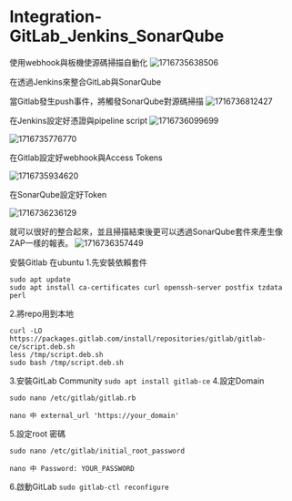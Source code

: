 # Integration-GitLab_Jenkins_SonarQube
使用webhook與板機使源碼掃描自動化
![1716735638506](https://github.com/DokuroTW/Integration-GitLab_Jenkins_SonarQube/assets/100449940/b0dd5802-0ded-4b63-a0bf-17114769936b)

在透過Jenkins來整合GitLab與SonarQube

當Gitlab發生push事件，將觸發SonarQube對源碼掃描
![1716736812427](https://github.com/DokuroTW/Integration-GitLab_Jenkins_SonarQube/assets/100449940/06ff0872-1687-4563-a631-59dacb5cf802)

在Jenkins設定好憑證與pipeline script
![1716736099699](https://github.com/DokuroTW/Integration-GitLab_Jenkins_SonarQube/assets/100449940/68be9a19-a42c-443a-b783-5809a9cbdd8f)

![1716735776770](https://github.com/DokuroTW/Integration-GitLab_Jenkins_SonarQube/assets/100449940/46cbed3a-f370-410d-99a9-e23a52481742)

在Gitlab設定好webhook與Access Tokens

![1716735934620](https://github.com/DokuroTW/Integration-GitLab_Jenkins_SonarQube/assets/100449940/30287715-6174-4b10-bb58-31161aa7ab01)

在SonarQube設定好Token

![1716736236129](https://github.com/DokuroTW/Integration-GitLab_Jenkins_SonarQube/assets/100449940/dfffa63e-ff12-494d-9f54-c8a99b694ff8)

就可以很好的整合起來，並且掃描結束後更可以透過SonarQube套件來產生像ZAP一樣的報表。
![1716736357449](https://github.com/DokuroTW/Integration-GitLab_Jenkins_SonarQube/assets/100449940/dbeb9995-c437-4b26-87b5-919466405816)

安裝Gitlab 在ubuntu
1.先安裝依賴套件
```CMD
sudo apt update
sudo apt install ca-certificates curl openssh-server postfix tzdata perl
```
2.將repo用到本地
```CMD
curl -LO https://packages.gitlab.com/install/repositories/gitlab/gitlab-ce/script.deb.sh
less /tmp/script.deb.sh
sudo bash /tmp/script.deb.sh
```
3.安裝GitLab Community
`sudo apt install gitlab-ce`
4.設定Domain
```
sudo nano /etc/gitlab/gitlab.rb

nano 中 external_url 'https://your_domain'
```
5.設定root 密碼
```
sudo nano /etc/gitlab/initial_root_password

nano 中 Password: YOUR_PASSWORD
```
6.啟動GitLab
`sudo gitlab-ctl reconfigure`
